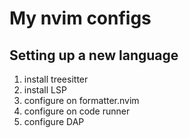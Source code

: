 # My nvim configs

## Setting up a new language

1. install treesitter
2. install LSP
3. configure on formatter.nvim
4. configure on code runner
5. configure DAP
